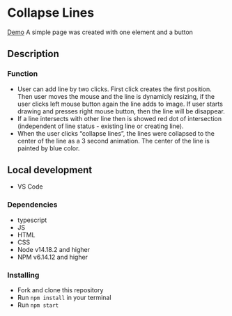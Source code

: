 # Collapse Lines

[Demo](https://vlasiuk-anatolii.github.io/OOP/)
A simple page was created with one <canvas> element and a button

## Description
### Function
- User can add line by two clicks. First click creates the first position. Then user moves the mouse and the line is dynamicly resizing, if the user clicks left mouse button again the line adds to image. If user starts drawing and presses right mouse button, then the line will be disappear.
-	If a line intersects with other line then is showed red dot of intersection (independent of line status - existing line or creating line). 
-	When the user clicks “collapse lines”, the lines were collapsed to the center of the line as a 3 second animation. The center of the line is painted by blue color. 

## Local development
* VS Code

### Dependencies
- typescript
- JS
- HTML
- CSS
- Node v14.18.2 and higher
- NPM v6.14.12 and higher

### Installing
* Fork and clone this repository
* Run `npm install` in your terminal
* Run `npm start`
